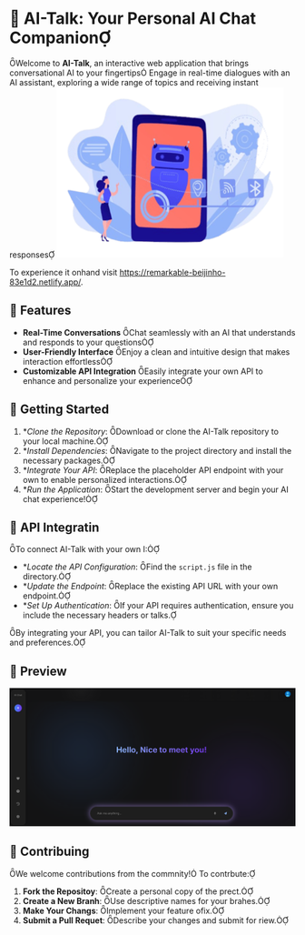# 🤖 AI-Talk: Your Personal AI Chat Companion
Welcome to **AI-Talk**, an interactive web application that brings conversational AI to your fingertips Engage in real-time dialogues with an AI assistant, exploring a wide range of topics and receiving instant responses
<img src="assets/Readme-asset/Ass1.png" alt="Description" width="400" height="300">

To experience it onhand visit https://remarkable-beijinho-83e1d2.netlify.app/.

## 🌟 Features

- **Real-Time Conversations** Chat seamlessly with an AI that understands and responds to your questions
- **User-Friendly Interface** Enjoy a clean and intuitive design that makes interaction effortless
- **Customizable API Integration** Easily integrate your own API to enhance and personalize your experience

## 🚀 Getting Started

1. **Clone the Repository*: Download or clone the AI-Talk repository to your local machine.
2. **Install Dependencies*: Navigate to the project directory and install the necessary packages.
3. **Integrate Your API*: Replace the placeholder API endpoint with your own to enable personalized interactions.
4. **Run the Application*: Start the development server and begin your AI chat experience!

## 🔧 API Integratin

To connect AI-Talk with your own I:

- **Locate the API Configuration*: Find the `script.js` file in the directory.
- **Update the Endpoint*: Replace the existing API URL with your own endpoint.
- **Set Up Authentication*: If your API requires authentication, ensure you include the necessary headers or talks.

By integrating your API, you can tailor AI-Talk to suit your specific needs and preferences.

## 📸 Preview

![AI-Talk Screenshot](assets/Readme-asset/screenshot.png)

## 🤝 Contribuing

We welcome contributions from the commnity! To contrbute:

1. **Fork the Repositoy**: Create a personal copy of the prect.
2. **Create a New Branh**: Use descriptive names for your brahes.
3. **Make Your Changs**: Implement your feature ofix.
4. **Submit a Pull Requet**: Describe your changes and submit for riew.
